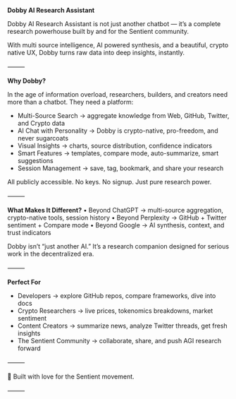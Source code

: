 **Dobby AI Research Assistant**

Dobby AI Research Assistant is not just another chatbot — it’s a complete research powerhouse built by and for the Sentient community.

With multi source intelligence, AI powered synthesis, and a beautiful, crypto native UX, Dobby turns raw data into deep insights, instantly.

⸻

**Why Dobby?**

In the age of information overload, researchers, builders, and creators need more than a chatbot.
They need a platform:
- Multi-Source Search → aggregate knowledge from Web, GitHub, Twitter, and Crypto data
- AI Chat with Personality → Dobby is crypto-native, pro-freedom, and never sugarcoats
- Visual Insights → charts, source distribution, confidence indicators
- Smart Features → templates, compare mode, auto-summarize, smart suggestions
- Session Management → save, tag, bookmark, and share your research

All publicly accessible. No keys. No signup. Just pure research power.

⸻

**What Makes It Different?**
	•	Beyond ChatGPT → multi-source aggregation, crypto-native tools, session history
	•	Beyond Perplexity → GitHub + Twitter sentiment + Compare mode
	•	Beyond Google → AI synthesis, context, and trust indicators

Dobby isn’t “just another AI.”
It’s a research companion designed for serious work in the decentralized era.

⸻

**Perfect For**
- Developers → explore GitHub repos, compare frameworks, dive into docs
- Crypto Researchers → live prices, tokenomics breakdowns, market sentiment
- Content Creators → summarize news, analyze Twitter threads, get fresh insights
- The Sentient Community → collaborate, share, and push AGI research forward

⸻

💜 Built with love for the Sentient movement.

⸻
